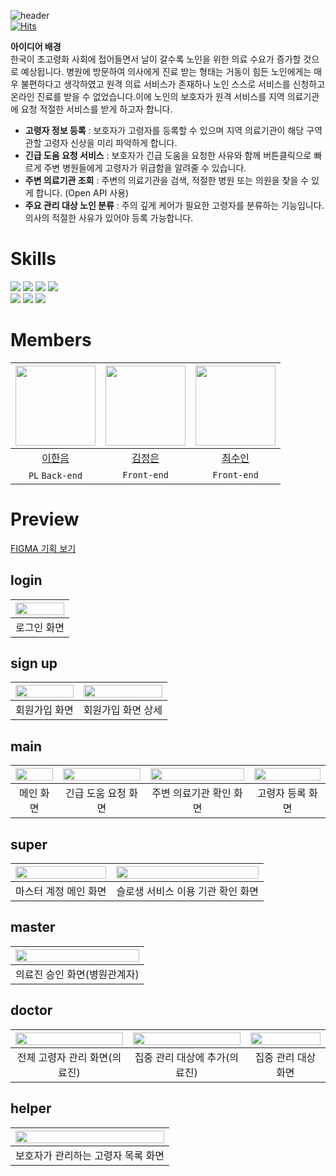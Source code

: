 ![header](https://capsule-render.vercel.app/api?type=waving&color=gradient&animation=twinkling&height=230&text=2024%20한국스마트정보교육원%20SW경진대회%20&desc=Team.%20C-Lab&fontSize=40&fontAlign=50&fontAlignY=33&descSize=20&descAlign=50&descAlignY=55)  
[![Hits](https://hits.seeyoufarm.com/api/count/incr/badge.svg?url=https%3A%2F%2Fgithub.com%2Fslo-saeng&count_bg=%23F2E6D6&title_bg=%23FCBA69&icon=&icon_color=%23FCBA69&title=hits&edge_flat=false)](https://hits.seeyoufarm.com)


 **아이디어 배경** <br/>
한국이 초고령화 사회에 접어들면서 날이 갈수록 노인을 위한 의료 수요가 증가할 것으로 예상됩니다. 병원에 방문하여 의사에게 진료 받는 형태는 거동이 힘든 노인에게는 매우 불편하다고 생각하였고 원격 의료 서비스가 존재하나 노인 스스로 서비스를 신청하고 온라인 진료를 받을 수 없었습니다.이에 노인의 보호자가 원격 서비스를 지역 의료기관에 요청 적절한 서비스를 받게 하고자 합니다.

- **고령자 정보 등록**
: 보호자가 고령자를 등록할 수 있으며 지역 의료기관이 해당 구역 관할 고령자 신상을 미리 파악하게 합니다.
- **긴급 도움 요청 서비스**
: 보호자가 긴급 도움을 요청한 사유와 함께 버튼클릭으로 빠르게 주변 병원들에게 고령자가 위급함을 알려줄 수 있습니다.
- **주변 의료기관 조회**
: 주변의 의료기관을 검색, 적절한 병원 또는 의원을 찾을 수 있게 합니다. (Open API 사용)
- **주요 관리 대상 노인 분류**
: 주의 깊게 케어가 필요한 고령자를 분류하는 기능입니다. 의사의 적절한 사유가 있어야 등록 가능합니다.


# Skills
<img src="https://img.shields.io/badge/java-007396?style=for-the-badge&logo=java&logoColor=white"> <img src="https://img.shields.io/badge/springboot-6DB33F?style=for-the-badge&logo=springboot&logoColor=white"> <img src="https://img.shields.io/badge/mysql-4479A1?style=for-the-badge&logo=mysql&logoColor=white"> <img src="https://img.shields.io/badge/ec2-FF9900?style=for-the-badge&logo=amazonec2&logoColor=white"> <br/> <img src="https://img.shields.io/badge/react-61DAFB?style=for-the-badge&logo=react&logoColor=black">  <img src="https://img.shields.io/badge/typescript-3178C6?style=for-the-badge&logo=typescript&logoColor=black"> <img src="https://img.shields.io/badge/tailwind%20css-06B6D4?style=for-the-badge&logo=tailwindcss&logoColor=black">
# Members
|<img src="https://avatars.githubusercontent.com/u/103233513?v=4" width="128" />|<img src="https://avatars.githubusercontent.com/u/128335727?v=4" width="128" />|<img src="https://avatars.githubusercontent.com/u/138277645?v=4" width="128" />| 
|:---------:|:---------:|:---------:|
|[이한음](https://github.com/LeeHanEum)|[김정은](https://github.com/younghak9905)|[최수인](https://github.com/sooinice)|
| `PL` `Back-end` | `Front-end` | `Front-end` |  

# Preview
[FIGMA 기획 보기](https://www.figma.com/design/u3EUyaeCYhljXo5sQ35BQW/2024-%ED%95%9C%EA%B5%AD%EC%8A%A4%EB%A7%88%ED%8A%B8%EC%A0%95%EB%B3%B4%EA%B5%90%EC%9C%A1%EC%9B%90-SW-%EA%B0%9C%EB%B0%9C?node-id=108-3&t=dQb7qfVGx4x01ann-0)

## login

|<img src = "https://github.com/slo-saeng/.github/assets/138277645/606f0fa2-001d-490d-a2a6-8297ecb2c09a" width = "100%">|
|:---------:|
|로그인 화면|

## sign up

|<img src = "https://github.com/slo-saeng/.github/assets/138277645/10802873-504c-4303-88b9-4216fa2d38bb" width = "100%">|<img src = "https://github.com/slo-saeng/.github/assets/138277645/c6234999-71e2-4905-b67a-fe2bc57d902b" width = "100%">|
|:---------:|:---------:|
|회원가입 화면|회원가입 화면 상세|

## main

|<img src = "https://github.com/slo-saeng/.github/assets/138277645/a5fb212e-c156-4384-b41c-da21a038c287" width = "100%">|<img src = "https://github.com/slo-saeng/.github/assets/138277645/61cf3064-45ee-4a0e-add5-7327abe23009" width = "100%">|<img src = "https://github.com/slo-saeng/.github/assets/138277645/cef78a00-461b-41cb-a4e9-b9ceecbdda0c" width = "100%">|<img src = "https://github.com/slo-saeng/.github/assets/138277645/83031526-9fc6-44c5-a50d-139b652d1fe1" width = "100%">|
|:---------:|:---------:|:---------:|:---------:|
|메인 화면|긴급 도움 요청 화면|주변 의료기관 확인 화면|고령자 등록 화면|

## super

|<img src = "https://github.com/slo-saeng/.github/assets/138277645/41e0a4ef-fce4-4a95-9581-b3b80d3c2e46" width = "100%">|<img src = "https://github.com/slo-saeng/.github/assets/138277645/02f5996f-8cb3-44ab-a965-5011450e06b8" width = "100%">|
|:---------:|:---------:|
|마스터 계정 메인 화면|슬로생 서비스 이용 기관 확인 화면|

## master

|<img src = "https://github.com/slo-saeng/.github/assets/138277645/e3fef56e-7d20-457b-afb1-0f8740e81618" width = "100%">|
|:---------:|
|의료진 승인 화면(병원관계자)|

## doctor

|<img src = "https://github.com/slo-saeng/.github/assets/138277645/9bfac341-5049-4b52-a1e6-3cda7d01b342" width = "100%">|<img src = "https://github.com/slo-saeng/.github/assets/138277645/d8b7fb1a-b356-490e-b667-ef3664f26a7d" width = "100%">|<img src = "https://github.com/slo-saeng/.github/assets/138277645/eb1efe88-48af-44e2-990e-2cee96623f0f" width = "100%">|
|:---------:|:---------:|:---------:|
|전체 고령자 관리 화면(의료진)|집중 관리 대상에 추가(의료진)|집중 관리 대상 화면|

## helper

|<img src = "https://github.com/slo-saeng/.github/assets/138277645/055446c3-7326-4b96-893b-0eb08a332369" width = "100%">|
|:---------:|
|보호자가 관리하는 고령자 목록 화면|

